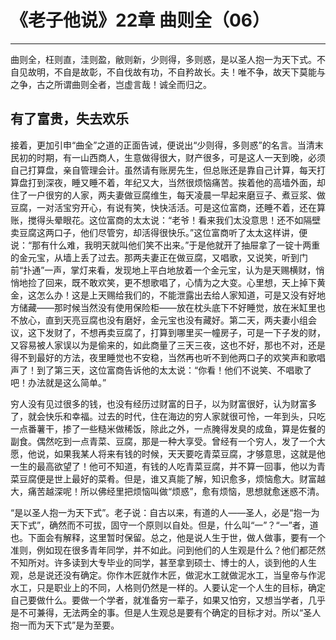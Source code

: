 # 《老子他说》22章 曲则全（06）

------

曲则全，枉则直，洼则盈，敝则新，少则得，多则惑，是以圣人抱一为天下式。不自见故明，不自是故彰，不自伐故有功，不自矜故长。夫！唯不争，故天下莫能与之争，古之所谓曲则全者，岂虚言哉！诚全而归之。

## 有了富贵，失去欢乐

接着，更加引申“曲全”之道的正面告诫，便说出“少则得，多则惑”的名言。当清末民初的时期，有一山西商人，生意做得很大，财产很多，可是这人一天到晚，必须自己打算盘，亲自管理会计。虽然请有账房先生，但总账还是靠自己计算，每天打算盘打到深夜，睡又睡不着，年纪又大，当然很烦恼痛苦。挨着他的高墙外面，却住了一户很穷的人家，两夫妻做豆腐维生，每天凌晨一早起来磨豆子、煮豆浆、做豆腐，一对活宝穷开心，有说有笑，快快活活。可是这位富商，还睡不着，还在算账，搅得头晕眼花。这位富商的太太说：“老爷！看来我们太没意思！还不如隔壁卖豆腐这两口子，他们尽管穷，却活得很快乐。”这位富商听了太太这样讲，便说：“那有什么难，我明天就叫他们笑不出来。”于是他就开了抽屉拿了一锭十两重的金元宝，从墙上丢了过去。那两夫妻正在做豆腐，又唱歌，又说笑，听到门前“扑通”一声，掌灯来看，发现地上平白地放着一个金元宝，认为是天赐横财，悄悄地捡了回来，既不敢欢笑，更不想歌唱了，心情为之大变。心里想，天上掉下黄金，这怎么办！这是上天赐给我们的，不能泄露出去给人家知道，可是又没有好地方储藏——那时候当然没有使用保险柜——放在枕头底下不好睡觉，放在米缸里也不放心，直到天亮豆腐也没有磨好，金元宝也没有藏好。第二天，两夫妻小组会议，这下发财了，不想再卖豆腐了，打算到哪里买一幢房子，可是一下子发的财，又容易被人家误以为是偷来的，如此商量了三天三夜，这也不好，那也不对，还是得不到最好的方法，夜里睡觉也不安稳，当然再也听不到他两口子的欢笑声和歌唱声了！到了第三天，这位富商告诉他的太太说：“你看！他们不说笑、不唱歌了吧！办法就是这么简单。”

穷人没有见过很多的钱，也没有经历过财富的日子，以为财富很好，认为财富多了，就会快乐和幸福。过去的时代，住在海边的穷人家就很可怜，一年到头，只吃一点番薯干，掺了一些糙米做稀饭，除此之外，一点腌得发臭的成鱼，算是佐餐的副食。偶然吃到一点青菜、豆腐，那是一种大享受。曾经有一个穷人，发了一个大愿，他说，如果我某人将来有钱的时候，天天要吃青菜豆腐，才够意思，这就是他一生的最高欲望了！他可不知道，有钱的人吃青菜豆腐，并不算一回事，他以为青菜豆腐便是世上最好的菜肴。但是，谁又真能了解，知识愈多，烦恼愈大。财富越大，痛苦越深呢！所以佛经里把烦恼叫做“烦惑”，愈有烦恼，思想就愈迷惑不清。

“是以圣人抱一为天下式”。老子说：自古以来，有道的人——圣人，必是“抱一为天下式”，确然而不可拔，固守一个原则以自处。但是，什么叫“一”？“一”者，道也。下面会有解释，这里暂时保留。总之，他是说人生于世，做人做事，要有一个准则，例如现在很多青年同学，并不如此。问到他们的人生观是什么？他们都茫然不知所对。许多读到大专毕业的同学，甚至拿到硕士、博士的人，谈到他的人生观，总是说还没有确定。你作木匠就作木匠，做泥水工就做泥水工，当皇帝与作泥水工，只是职业上的不同，人格则仍然是一样的。人要认定一个人生的目标，确定自己要做什么。要做一个学者，就准备穷一辈子，如果又怕穷，又想当学者，几乎是不可兼得，无法两全的事。但是人生观总是要有个确定的目标才对。所以“圣人抱一而为天下式”是为至要。